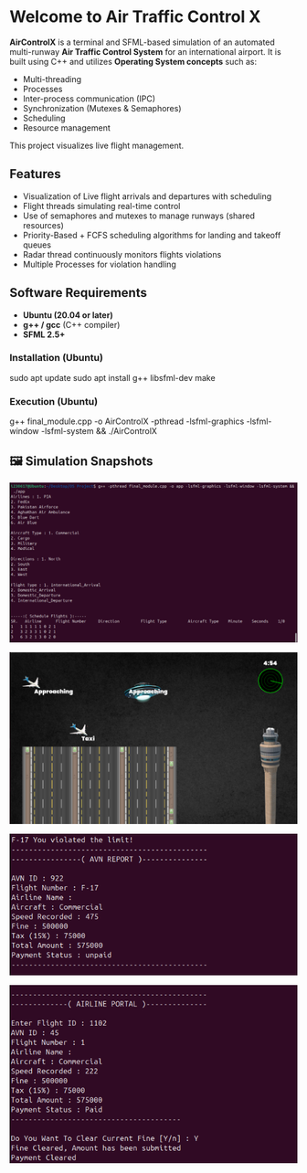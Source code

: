 # Welcome to Air Traffic Control X

**AirControlX** is a terminal and SFML-based simulation of an
automated multi-runway **Air Traffic Control System** for an
international airport. It is built using C++ and utilizes **Operating
System concepts** such as:

- Multi-threading
- Processes
- Inter-process communication (IPC)
- Synchronization (Mutexes & Semaphores)
- Scheduling
- Resource management

This project visualizes live flight management.

## Features

- Visualization of Live flight arrivals and departures with scheduling
- Flight threads simulating real-time control
- Use of semaphores and mutexes to manage runways (shared resources)
- Priority-Based + FCFS scheduling algorithms for landing and takeoff queues
- Radar thread continuously monitors flights violations
- Multiple Processes for violation handling

## Software Requirements

- **Ubuntu (20.04 or later)**
- **g++ / gcc** (C++ compiler)
- **SFML 2.5+**

### Installation (Ubuntu)

sudo apt update
sudo apt install g++ libsfml-dev make

### Execution (Ubuntu)
g++ final_module.cpp -o AirControlX -pthread -lsfml-graphics -lsfml-window -lsfml-system && ./AirControlX

## 🖼️ Simulation Snapshots

![Flights Data](Simulate_Pics/Snap1.png)

![Visualization](Simulate_Pics/Snap2.png)

![Violation Detection](Simulate_Pics/Snap3.png)

![Fine Clearance](Simulate_Pics/Snap4.png)
